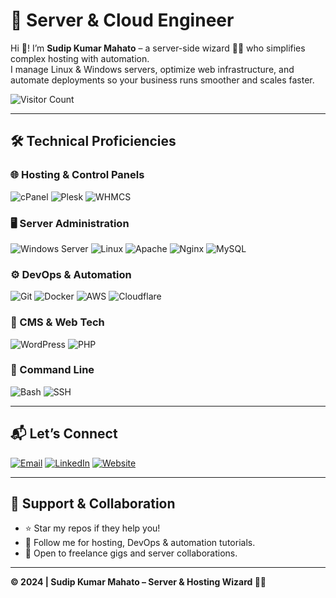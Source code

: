 # 🚀 Server & Cloud Engineer
Hi 👋! I’m **Sudip Kumar Mahato** – a server-side wizard 🧙‍♂️ who simplifies complex hosting with automation.  
I manage Linux & Windows servers, optimize web infrastructure, and automate deployments so your business runs smoother and scales faster.

![Visitor Count](https://komarev.com/ghpvc/?username=ezsudeep&style=flat-square&color=blue)

---

## 🛠️ Technical Proficiencies

### 🌐 Hosting & Control Panels  
![cPanel](https://img.shields.io/badge/cPanel-FF6C2C?style=flat-square&logo=cpanel&logoColor=white)
![Plesk](https://img.shields.io/badge/Plesk-52BBE6?style=flat-square&logo=plesk&logoColor=white)
![WHMCS](https://img.shields.io/badge/WHMCS-7D1B7D?style=flat-square&logo=whmcs&logoColor=white)

### 🖥️ Server Administration  
![Windows Server](https://img.shields.io/badge/Windows_Server-0078D6?style=flat-square&logo=windows&logoColor=white)
![Linux](https://img.shields.io/badge/Linux-FCC624?style=flat-square&logo=linux&logoColor=black)
![Apache](https://img.shields.io/badge/Apache-D22128?style=flat-square&logo=apache&logoColor=white)
![Nginx](https://img.shields.io/badge/Nginx-009639?style=flat-square&logo=nginx&logoColor=white)
![MySQL](https://img.shields.io/badge/MySQL-4479A1?style=flat-square&logo=mysql&logoColor=white)

### ⚙️ DevOps & Automation  
![Git](https://img.shields.io/badge/Git-F05032?style=flat-square&logo=git&logoColor=white)
![Docker](https://img.shields.io/badge/Docker-2496ED?style=flat-square&logo=docker&logoColor=white)
![AWS](https://img.shields.io/badge/AWS-232F3E?style=flat-square&logo=amazon-aws&logoColor=white)
![Cloudflare](https://img.shields.io/badge/Cloudflare-F38020?style=flat-square&logo=cloudflare&logoColor=white)

### 📝 CMS & Web Tech  
![WordPress](https://img.shields.io/badge/WordPress-21759B?style=flat-square&logo=wordpress&logoColor=white)
![PHP](https://img.shields.io/badge/PHP-777BB4?style=flat-square&logo=php&logoColor=white)

### 🧠 Command Line  
![Bash](https://img.shields.io/badge/Bash-4EAA25?style=flat-square&logo=gnu-bash&logoColor=white)
![SSH](https://img.shields.io/badge/SSH-000000?style=flat-square&logo=ssh&logoColor=white)

---

## 📬 Let’s Connect

[![Email](https://img.shields.io/badge/Gmail-D14836?style=flat-square&logo=gmail&logoColor=white)](mailto:ezsudeep@gmail.com)
[![LinkedIn](https://img.shields.io/badge/LinkedIn-0077B5?style=flat-square&logo=linkedin&logoColor=white)](https://linkedin.com/in/ezsudeep)
[![Website](https://img.shields.io/badge/Website-000000?style=flat-square&logo=google-chrome&logoColor=white)](https://protozoahost.com)

---

## 🙌 Support & Collaboration

- ⭐ Star my repos if they help you!
- 🔔 Follow me for hosting, DevOps & automation tutorials.
- 💬 Open to freelance gigs and server collaborations.

---

**© 2024 | Sudip Kumar Mahato – Server & Hosting Wizard 🧙‍♂️**
